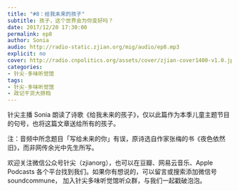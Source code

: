 ```yaml
---
title: "#8：给我未来的孩子"
subtitle: 孩子，这个世界会为你变好吗？
date: 2017/12/20 17:30:00
permalink: ep8
author: Sonia
audio: http://radio-static.zjian.org/mig/audio/ep8.mp3
explicit: no
cover: http://radio.cnpolitics.org/assets/cover/zjian-cover1400-v1.0.jpg
categories:
- 针尖·多味听觉馆
tags:
- 针尖·多味听觉馆
- 政记干货大排档
---
```


针尖主播 Sonia 朗读了诗歌《给我未来的孩子》，仅以此篇作为本季儿童主题节目的句号，也将这篇文章送给所有的孩子。

注：音频中所念题目「写给未来的你」有误，原诗选自作家张梅的书《夜色依然旧》，而非网传余光中先生所写。

欢迎关注微信公众号针尖（zjianorg），也可以在豆瓣、网易云音乐、Apple Podcasts 各个平台找到我们。如果你有想说的，可以留言或搜索添加微信号 soundcommune， 加入针尖多味听觉馆听众群，与我们一起戳破泡泡。
